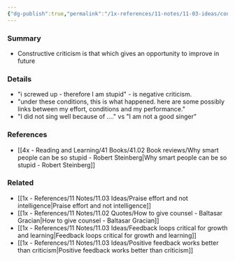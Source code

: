 ```yaml
---
{"dg-publish":true,"permalink":"/1x-references/11-notes/11-03-ideas/constructive-criticism-is-that-which-gives-an-opportunity-to-improve-in-future/","title":"Constructive criticism is that which gives an opportunity to improve in future","created":"2023-11-04T23:50:26.000+03:00","updated":"2024-02-14T20:18:34.171+03:00"}
---
```



### Summary
- Constructive criticism is that which gives an opportunity to improve in future

### Details
- "i screwed up - therefore I am stupid" - is negative criticism. 
- "under these conditions, this is what happened. here are some possibly links between my effort, conditions and my performance."
- "I did not sing well because of ...." vs "I am not a good singer"

### References
- [[4x - Reading and Learning/41 Books/41.02 Book reviews/Why smart people can be so stupid - Robert Steinberg\|Why smart people can be so stupid - Robert Steinberg]]

### Related
- [[1x - References/11 Notes/11.03 Ideas/Praise effort and not intelligence\|Praise effort and not intelligence]]
- [[1x - References/11 Notes/11.02 Quotes/How to give counsel - Baltasar Gracian\|How to give counsel - Baltasar Gracian]]
- [[1x - References/11 Notes/11.03 Ideas/Feedback loops critical for growth and learning\|Feedback loops critical for growth and learning]]
- [[1x - References/11 Notes/11.03 Ideas/Positive feedback works better than criticism\|Positive feedback works better than criticism]]